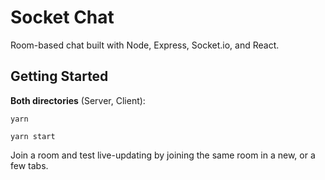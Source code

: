 # Socket Chat

Room-based chat built with Node, Express, Socket.io, and React.

## Getting Started

**Both directories** (Server, Client):

```
yarn

yarn start
```

Join a room and test live-updating by joining the same room in a new, or a few tabs.

